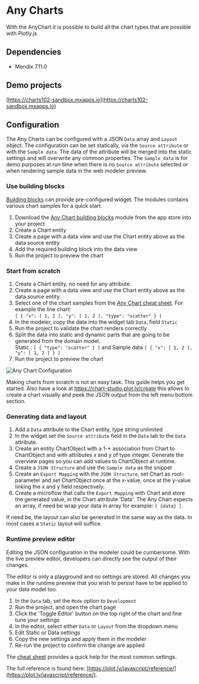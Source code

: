 # Any Charts
With the AnyChart it is possible to build all the chart types that are possible with Plotly.js

## Dependencies
* Mendix 7.11.0

## Demo projects
[https://charts102-sandbox.mxapps.io](https://charts102-sandbox.mxapps.io)

## Configuration
The Any Charts can be configured with a JSON `Data` array and `Layout` object. The configuration can be set statically, via the `Source attribute` or with the `Sample data`. The data of the attribute will be merged into the static settings and will overwrite any common properties. The `Sample data` is for demo purposes at run time when there is no `Source attribute` selected or when rendering sample data in the web modeler preview.

### Use building blocks
[Building blocks](https://docs.mendix.com/refguide/building-block) can provide pre-configured widget. The modules contains various chart samples for a quick start.

1. Download the [Any Chart building blocks](https://appstore.home.mendix.com/link/app/106517/) module from the app store into your project
1. Create a Chart entity
1. Create a page with a data view and use the Chart entity above as the data source entity
1. Add the required building block into the data view
1. Run the project to preview the chart

### Start from scratch
1. Create a Chart entity, no need for any attribute.
1. Create a page with a data view and use the Chart entity above as the data source entity.
1. Select one of the chart samples from the [Any Chart cheat sheet](/AnyChartCheatSheet.md). For example the line chart:  
`[ { "x": [ 1, 2 ], "y": [ 1, 2 ], "type": "scatter" } ]`
1. In the modeler, copy the data into the widget tab `Data`, field `Static`
1. Run the project to validate the chart renders correctly
1. Split the data into static and dynamic parts that are going to be generated from the domain model.  
Static : `[ { "type": "scatter" } ]` and Sample data `[ { "x": [ 1, 2 ], "y": [ 1, 2 ] } ]`
1. Run the project to preview the chart

![Any Chart Configuration](/assets/cheatsheet/AnyChartConfiguration.png)

Making charts from scratch is not an easy task. This guide helps you get started. Also have a look at https://chart-studio.plot.ly/create this allows to create a chart visually and peek the JSON output from the left menu bottom section.

### Generating data and layout
1. Add a `Data` attribute to the Chart entity, type string unlimited
1. In the widget set the `Source attribute` field in the `Data` tab to the `Data` attribute.
1. Create an entity ChartObject with a 1-* association from Chart to ChartObject and with attributes x and y of type integer. Generate the overview pages so you can add values to ChartObject at runtime.
1. Create a `JSON Structure` and use the `Sample data` as the snippet
1. Create an `Export Mapping` with the `JSON Structure`, set Chart as root-parameter and set ChartObject once at the x-value, once at the y-value linking the x and y field respectively.
1. Create a microflow that calls the `Export Mapping` with Chart and store the generated value, in the Chart attribute 'Data'. The Any Chart expects an array, if need be wrap your data in array for example: `[ {data} ]`.

If need be, the layout can also be generated in the same way as the data. In most cases a `Static` layout will suffice.

### Runtime preview editor
Editing the JSON configuration in the modeler could be cumbersome. With the live preview editor, developers can directly see the output of their changes. 

The editor is only a playground and no settings are stored. All changes you make in the runtime preview that you wish to persist have to be applied to your data model too.

1. In the `Data` tab, set the `Mode` option to `Development`
1. Run the project, and open the chart page
1. Click the 'Toggle Editor' button on the top right of the chart and fine tune your settings
1. In the editor, select either `Data` or `Layout` from the dropdown menu
1. Edit Static or Data settings
1. Copy the new settings and apply them in the modeler
1. Re-run the project to confirm the change are applied

The [cheat sheet](/AdvancedCheatSheet.md) provides a quick help for the most common settings.

The full reference is found here: [https://plot.ly/javascript/reference/](https://plot.ly/javascript/reference/).
